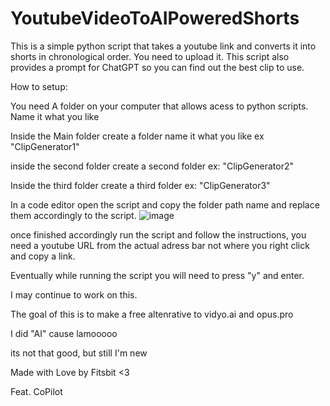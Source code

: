 # YoutubeVideoToAIPoweredShorts
This is a simple python script that takes a youtube link and converts it into shorts in chronological order. You need to upload it. This script also provides a prompt for ChatGPT so you can find out the best clip to use.





How to setup:

You need A folder on your computer that allows acess to python scripts. Name it what you like

Inside the Main folder create a folder name it what you like ex "ClipGenerator1"

inside the second folder create a second folder ex: "ClipGenerator2"

Inside the third folder create a third folder ex: "ClipGenerator3"


In a code editor open the script and copy the folder path name and replace them accordingly to the script. ![image](https://github.com/Fitsbit/YoutubeVideoToAIPoweredShorts/assets/107160828/bd3735f1-7815-4cde-9628-c1b50c3d0777)


once finished accordingly run the script and follow the instructions, you need a youtube URL from the actual adress bar not where you right click and copy a link. 

Eventually while running the script you will need to press "y" and enter. 


I may continue to work on this. 

The goal of this is to make a free altenrative to vidyo.ai and opus.pro

I did "AI" cause lamooooo

its not that good, but still I'm new






Made with Love by Fitsbit <3

Feat. CoPilot
